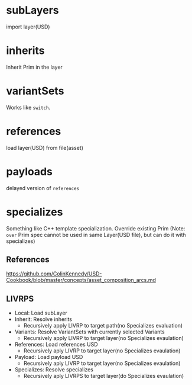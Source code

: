 # subLayers

import layer(USD)

# inherits

Inherit Prim in the layer

# variantSets

Works like `switch`.

# references

load layer(USD) from file(asset)

# payloads

delayed version of `references`

# specializes

Something like C++ template specialization.
Override existing Prim
(Note: `over` Prim spec cannot be used in same Layer(USD file), but can do it with specializes)

## References

https://github.com/ColinKennedy/USD-Cookbook/blob/master/concepts/asset_composition_arcs.md


## LIVRPS

* Local: Load subLayer
* Inherit: Resolve inherits
  * Recursively apply LIVRP to target path(no Specializes evaluation)
* Variants: Resolve VariantSets with currently selected Variants
  * Recursively apply LIVRP to target layer(no Specializes evaulation)
* References: Load references USD
  * Recursively aply LIVRP to target layer(no Specializes evaulation)
* Payload: Load payload USD
  * Recursively aply LIVRP to target layer(no Specializes evaulation)
* Specializes: Resolve specializes
  * Recursively aply LIVRPS to target layer(do Specializes evaulation)

  


